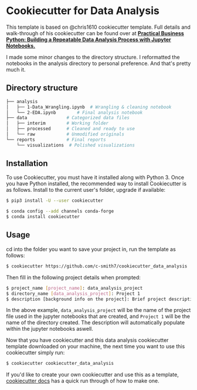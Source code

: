 #  Cookiecutter for Data Analysis


This template is based on @chris1610 cookiecutter template. Full details and walk-through of his cookiecutter can be found over at [**Practical Business Python:  Building a Repeatable Data Analysis Process with Jupyter Notebooks.** ](http://pbpython.com/notebook-process.html)

I made some minor changes to the directory structure. I reformatted the notebooks in the analysis directory to personal preference. And that's pretty much it. 

## Directory structure

```bash
├── analysis
│   ├── 1-Data_Wrangling.ipynb  # Wrangling & cleaning notebook
│   └── 2-EDA.ipynb        # Final analysis notebook
├── data               # Categorized data files
│   ├── interim        # Working folder
│   ├── processed      # Cleaned and ready to use
│   └── raw            # Unmodified originals
└── reports            # Final reports
    └── visualizations  # Polished visualizations
```

## Installation

To use Cookiecutter, you must have it installed along with Python 3. Once you have Python installed, the recommended way to install Cookiecutter is as follows. Install to the current user's folder, upgrade if available:

```bash
$ pip3 install -U --user cookiecutter
```
```bash
$ conda config --add channels conda-forge
$ conda install cookiecutter
```

## Usage

cd into the folder you want to save your project in, run the template as follows:

```bash
$ cookiecutter https://github.com/c-smith7/cookiecutter_data_analysis
```
Then fill in the following project details when prompted:
```bash
$ project_name [project_name]: data_analysis_project
$ directory_name [data_analysis_project]: Project 1
$ description [background info on the project]: Brief project description..
```

In the above example, `data_analysis_project` will be the name of the project file used in the jupyter notebooks that are created, 
and `Project 1` will be the name of the directory created. The description will automatically populate within the jupyter notebooks aswell.  

Now that you have cookiecutter and this data analysis cookiecutter template downloaded on your machine, the next time you want to use this cookiecutter simply run:
```bash
$ cookiecutter cookiecutter_data_analysis
```

If you'd like to create your own cookiecutter and use this as a template, [cookiecutter docs](https://cookiecutter.readthedocs.io/en/1.7.2/first_steps.html) has a quick run through of how to make one. 
